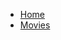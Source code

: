 <!-- TODO: Complete with your own sidebar structure and enable sidebar in index.html - or delete this file. -->
- [Home](/#docsify-js-template-homepage)
- [Movies](/#movies)
